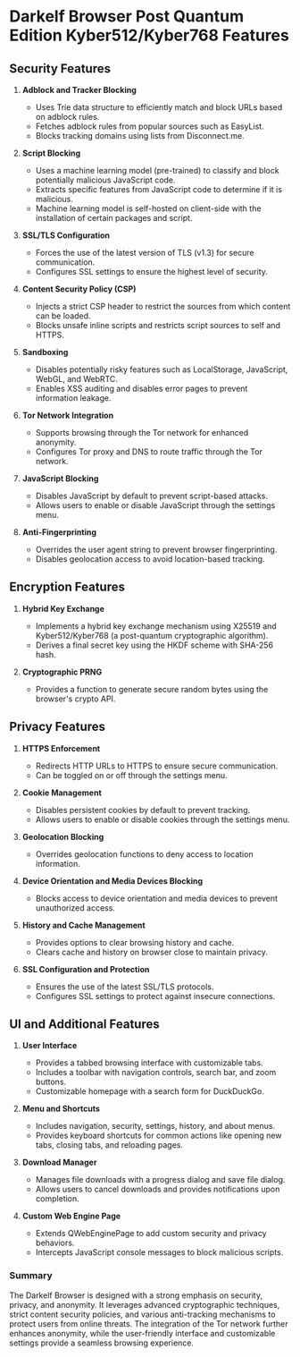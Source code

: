 # Darkelf Browser Post Quantum Edition Kyber512/Kyber768 Features

## Security Features
1. **Adblock and Tracker Blocking**
   - Uses Trie data structure to efficiently match and block URLs based on adblock rules.
   - Fetches adblock rules from popular sources such as EasyList.
   - Blocks tracking domains using lists from Disconnect.me.

2. **Script Blocking**
   - Uses a machine learning model (pre-trained) to classify and block potentially malicious JavaScript code.
   - Extracts specific features from JavaScript code to determine if it is malicious.
   - Machine learning model is self-hosted on client-side with the installation of certain packages and script.

3. **SSL/TLS Configuration**
   - Forces the use of the latest version of TLS (v1.3) for secure communication.
   - Configures SSL settings to ensure the highest level of security.

4. **Content Security Policy (CSP)**
   - Injects a strict CSP header to restrict the sources from which content can be loaded.
   - Blocks unsafe inline scripts and restricts script sources to self and HTTPS.

5. **Sandboxing**
   - Disables potentially risky features such as LocalStorage, JavaScript, WebGL, and WebRTC.
   - Enables XSS auditing and disables error pages to prevent information leakage.

6. **Tor Network Integration**
   - Supports browsing through the Tor network for enhanced anonymity.
   - Configures Tor proxy and DNS to route traffic through the Tor network.

7. **JavaScript Blocking**
   - Disables JavaScript by default to prevent script-based attacks.
   - Allows users to enable or disable JavaScript through the settings menu.

8. **Anti-Fingerprinting**
   - Overrides the user agent string to prevent browser fingerprinting.
   - Disables geolocation access to avoid location-based tracking.

## Encryption Features
1. **Hybrid Key Exchange**
   - Implements a hybrid key exchange mechanism using X25519 and Kyber512/Kyber768 (a post-quantum cryptographic algorithm).
   - Derives a final secret key using the HKDF scheme with SHA-256 hash.

2. **Cryptographic PRNG**
   - Provides a function to generate secure random bytes using the browser's crypto API.

## Privacy Features
1. **HTTPS Enforcement**
   - Redirects HTTP URLs to HTTPS to ensure secure communication.
   - Can be toggled on or off through the settings menu.

2. **Cookie Management**
   - Disables persistent cookies by default to prevent tracking.
   - Allows users to enable or disable cookies through the settings menu.

3. **Geolocation Blocking**
   - Overrides geolocation functions to deny access to location information.

4. **Device Orientation and Media Devices Blocking**
   - Blocks access to device orientation and media devices to prevent unauthorized access.

5. **History and Cache Management**
   - Provides options to clear browsing history and cache.
   - Clears cache and history on browser close to maintain privacy.

6. **SSL Configuration and Protection**
   - Ensures the use of the latest SSL/TLS protocols.
   - Configures SSL settings to protect against insecure connections.

## UI and Additional Features
1. **User Interface**
   - Provides a tabbed browsing interface with customizable tabs.
   - Includes a toolbar with navigation controls, search bar, and zoom buttons.
   - Customizable homepage with a search form for DuckDuckGo.

2. **Menu and Shortcuts**
   - Includes navigation, security, settings, history, and about menus.
   - Provides keyboard shortcuts for common actions like opening new tabs, closing tabs, and reloading pages.

3. **Download Manager**
   - Manages file downloads with a progress dialog and save file dialog.
   - Allows users to cancel downloads and provides notifications upon completion.

4. **Custom Web Engine Page**
   - Extends QWebEnginePage to add custom security and privacy behaviors.
   - Intercepts JavaScript console messages to block malicious scripts.

### Summary
The Darkelf Browser is designed with a strong emphasis on security, privacy, and anonymity. It leverages advanced cryptographic techniques, strict content security policies, and various anti-tracking mechanisms to protect users from online threats. The integration of the Tor network further enhances anonymity, while the user-friendly interface and customizable settings provide a seamless browsing experience.
